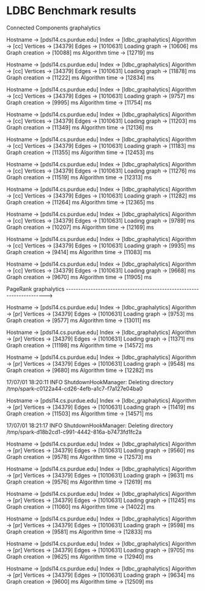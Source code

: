 # LDBC Benchmark results

Connected Components graphalytics

Hostname         -> [pdsl14.cs.purdue.edu]
Index            -> [ldbc_graphalytics]
Algorithm        -> [cc]
Vertices         -> [34379]
Edges            -> [1010631]
Loading graph    -> [10606] ms
Graph creation   -> [10088] ms
Algorithm time   -> [12719] ms


Hostname         -> [pdsl14.cs.purdue.edu]
Index            -> [ldbc_graphalytics]
Algorithm        -> [cc]
Vertices         -> [34379]
Edges            -> [1010631]
Loading graph    -> [11878] ms
Graph creation   -> [11222] ms
Algorithm time   -> [12834] ms

Hostname         -> [pdsl14.cs.purdue.edu]
Index            -> [ldbc_graphalytics]
Algorithm        -> [cc]
Vertices         -> [34379]
Edges            -> [1010631]
Loading graph    -> [9757] ms
Graph creation   -> [9995] ms
Algorithm time   -> [11754] ms

Hostname         -> [pdsl14.cs.purdue.edu]
Index            -> [ldbc_graphalytics]
Algorithm        -> [cc]
Vertices         -> [34379]
Edges            -> [1010631]
Loading graph    -> [11203] ms
Graph creation   -> [11349] ms
Algorithm time   -> [12136] ms

Hostname         -> [pdsl14.cs.purdue.edu]
Index            -> [ldbc_graphalytics]
Algorithm        -> [cc]
Vertices         -> [34379]
Edges            -> [1010631]
Loading graph    -> [11183] ms
Graph creation   -> [11355] ms
Algorithm time   -> [12453] ms

Hostname         -> [pdsl14.cs.purdue.edu]
Index            -> [ldbc_graphalytics]
Algorithm        -> [cc]
Vertices         -> [34379]
Edges            -> [1010631]
Loading graph    -> [11276] ms
Graph creation   -> [11519] ms
Algorithm time   -> [12313] ms

Hostname         -> [pdsl14.cs.purdue.edu]
Index            -> [ldbc_graphalytics]
Algorithm        -> [cc]
Vertices         -> [34379]
Edges            -> [1010631]
Loading graph    -> [11282] ms
Graph creation   -> [11264] ms
Algorithm time   -> [12365] ms

Hostname         -> [pdsl14.cs.purdue.edu]
Index            -> [ldbc_graphalytics]
Algorithm        -> [cc]
Vertices         -> [34379]
Edges            -> [1010631]
Loading graph    -> [9789] ms
Graph creation   -> [10207] ms
Algorithm time   -> [12169] ms

Hostname         -> [pdsl14.cs.purdue.edu]
Index            -> [ldbc_graphalytics]
Algorithm        -> [cc]
Vertices         -> [34379]
Edges            -> [1010631]
Loading graph    -> [9935] ms
Graph creation   -> [9414] ms
Algorithm time   -> [11083] ms


Hostname         -> [pdsl14.cs.purdue.edu]
Index            -> [ldbc_graphalytics]
Algorithm        -> [cc]
Vertices         -> [34379]
Edges            -> [1010631]
Loading graph    -> [9668] ms
Graph creation   -> [9670] ms
Algorithm time   -> [11905] ms






PageRank graphalytics ---------------------------------------------------------------------->


Hostname         -> [pdsl14.cs.purdue.edu]
Index            -> [ldbc_graphalytics]
Algorithm        -> [pr]
Vertices         -> [34379]
Edges            -> [1010631]
Loading graph    -> [9753] ms
Graph creation   -> [9577] ms
Algorithm time   -> [13011] ms

Hostname         -> [pdsl14.cs.purdue.edu]
Index            -> [ldbc_graphalytics]
Algorithm        -> [pr]
Vertices         -> [34379]
Edges            -> [1010631]
Loading graph    -> [11371] ms
Graph creation   -> [11198] ms
Algorithm time   -> [14572] ms

Hostname         -> [pdsl14.cs.purdue.edu]
Index            -> [ldbc_graphalytics]
Algorithm        -> [pr]
Vertices         -> [34379]
Edges            -> [1010631]
Loading graph    -> [9548] ms
Graph creation   -> [9680] ms
Algorithm time   -> [12282] ms

17/07/01 18:20:11 INFO ShutdownHookManager: Deleting directory /tmp/spark-c0122a44-cd26-4efb-a1c7-f7a127e04ba0


Hostname         -> [pdsl14.cs.purdue.edu]
Index            -> [ldbc_graphalytics]
Algorithm        -> [pr]
Vertices         -> [34379]
Edges            -> [1010631]
Loading graph    -> [11419] ms
Graph creation   -> [11503] ms
Algorithm time   -> [14571] ms

17/07/01 18:21:17 INFO ShutdownHookManager: Deleting directory /tmp/spark-d18b2cd1-c991-4442-816a-b7473fd1fc2a

Hostname         -> [pdsl14.cs.purdue.edu]
Index            -> [ldbc_graphalytics]
Algorithm        -> [pr]
Vertices         -> [34379]
Edges            -> [1010631]
Loading graph    -> [9560] ms
Graph creation   -> [9578] ms
Algorithm time   -> [12573] ms

Hostname         -> [pdsl14.cs.purdue.edu]
Index            -> [ldbc_graphalytics]
Algorithm        -> [pr]
Vertices         -> [34379]
Edges            -> [1010631]
Loading graph    -> [9631] ms
Graph creation   -> [9576] ms
Algorithm time   -> [12619] ms

Hostname         -> [pdsl14.cs.purdue.edu]
Index            -> [ldbc_graphalytics]
Algorithm        -> [pr]
Vertices         -> [34379]
Edges            -> [1010631]
Loading graph    -> [11245] ms
Graph creation   -> [11060] ms
Algorithm time   -> [14022] ms

Hostname         -> [pdsl14.cs.purdue.edu]
Index            -> [ldbc_graphalytics]
Algorithm        -> [pr]
Vertices         -> [34379]
Edges            -> [1010631]
Loading graph    -> [9598] ms
Graph creation   -> [9581] ms
Algorithm time   -> [12833] ms

Hostname         -> [pdsl14.cs.purdue.edu]
Index            -> [ldbc_graphalytics]
Algorithm        -> [pr]
Vertices         -> [34379]
Edges            -> [1010631]
Loading graph    -> [9705] ms
Graph creation   -> [9625] ms
Algorithm time   -> [12940] ms



Hostname         -> [pdsl14.cs.purdue.edu]
Index            -> [ldbc_graphalytics]
Algorithm        -> [pr]
Vertices         -> [34379]
Edges            -> [1010631]
Loading graph    -> [9634] ms
Graph creation   -> [9600] ms
Algorithm time   -> [12509] ms













